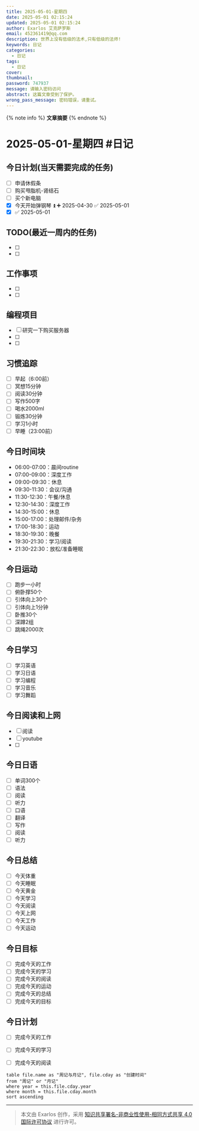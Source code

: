 ```yaml
---
title: 2025-05-01-星期四
date: 2025-05-01 02:15:24
updated: 2025-05-01 02:15:24
author: Exarlos 艾克萨罗斯
email: 452361419@qq.com
description: 世界上没有低级的法术,只有低级的法师!
keywords: 日记
categories:
  - 日记
tags:
  - 日记
cover:
thumbnail:
password: 747937
message: 请输入密码访问
abstract: 这篇文章受到了保护。
wrong_pass_message: 密码错误，请重试。
---
```


<!-- 在此处添加文章摘要 -->
{% note info %}
**文章摘要**
{% endnote %}

<!-- more -->

# 2025-05-01-星期四 #日记

## 今日计划(当天需要完成的任务)
- [ ] 申请休假条
- [ ] 购买甩脂机-肾结石
- [ ] 买个新电脑
- [x] 今天开始弹钢琴 ⏫ ➕ 2025-04-30 ✅ 2025-05-01
- [x]  ✅ 2025-05-01

## TODO(最近一周内的任务)
- [ ] <!-- 昨日TODO已完成 -->
- [ ] 

## 工作事项
- [ ] <!-- 昨日工作已完成 -->
- [ ] 

## 编程项目
- [ ] 研究一下购买服务器
- [ ]
- [ ] 

## 习惯追踪
- [ ] 早起（6:00前）
- [ ] 冥想15分钟
- [ ] 阅读30分钟
- [ ] 写作500字
- [ ] 喝水2000ml
- [ ] 锻炼30分钟
- [ ] 学习1小时
- [ ] 早睡（23:00前）

## 今日时间块
- 06:00-07:00：晨间routine
- 07:00-09:00：深度工作
- 09:00-09:30：休息
- 09:30-11:30：会议/沟通
- 11:30-12:30：午餐/休息
- 12:30-14:30：深度工作
- 14:30-15:00：休息
- 15:00-17:00：处理邮件/杂务
- 17:00-18:30：运动
- 18:30-19:30：晚餐
- 19:30-21:30：学习/阅读
- 21:30-22:30：放松/准备睡眠

## 今日运动

- [ ] 跑步一小时
- [ ] 俯卧撑50个
- [ ] 引体向上30个
- [ ] 引体向上1分钟
- [ ] 卧推30个
- [ ] 深蹲2组
- [ ] 跳绳2000次

## 今日学习
- [ ] 学习英语
- [ ] 学习日语
- [ ] 学习编程
- [ ] 学习音乐
- [ ] 学习舞蹈

## 今日阅读和上网
- [ ] 阅读 
- [ ] youtube
- [ ] 

## 今日日语
- [ ] 单词300个
- [ ] 语法
- [ ] 阅读
- [ ] 听力
- [ ] 口语
- [ ] 翻译
- [ ] 写作
- [ ] 阅读
- [ ] 听力

## 今日总结

- [ ] 今天体重
- [ ] 今天睡眠
- [ ] 今天黄金
- [ ] 今天学习
- [ ] 今天阅读
- [ ] 今天上网
- [ ] 今天工作
- [ ] 今天运动

## 今日目标
- [ ] 完成今天的工作
- [ ] 完成今天的学习
- [ ] 完成今天的阅读
- [ ] 完成今天的运动
- [ ] 完成今天的总结
- [ ] 完成今天的目标

## 今日计划
- [ ] 完成今天的工作
- [ ] 完成今天的学习
- [ ] 完成今天的阅读


<!-- 以下内容仅在Obsidian中显示，在Hexo中会被忽略 -->
<!-- 月记和周记查询 (Obsidian Dataview) -->
```dataview
table file.name as "周记与月记", file.cday as "创建时间"
from "周记" or "月记"
where year = this.file.cday.year
where month = this.file.cday.month
sort ascending
```
<!-- 在Hexo中显示的替代内容 -->
<!-- 请访问我的周记和月记分类查看更多内容 -->




---
> 本文由 Exarlos 创作，采用 [知识共享署名-非商业性使用-相同方式共享 4.0 国际许可协议](http://creativecommons.org/licenses/by-nc-sa/4.0/) 进行许可。

<!-- Obsidian 元数据 (不会影响 Hexo 解析) -->
<!--
创建时间: 2025-05-01-星期四 02:15
year: 2025
month: 05
week: 18
day: 01
-->

